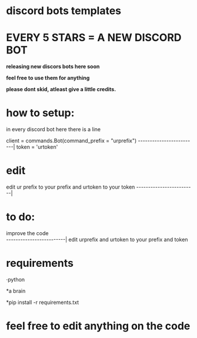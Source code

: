 

# discord bots templates 

# EVERY 5 STARS = A NEW DISCORD BOT

**releasing new discors bots here soon**

**feel free to use them for anything**

**please dont skid, atleast give a little credits.**



# how to setup:

in every discord bot here there is a line

client = commands.Bot(command_prefix = "urprefix")
-------------------------|
token = 'urtoken'


# edit


edit ur prefix to your prefix and urtoken to your token
-------------------------| 

# to do:

improve the code  
-------------------------|
edit urprefix and urtoken to your prefix and token

# requirements

⋅python

*a brain

*pip install -r requirements.txt


# feel free to edit anything on the code



